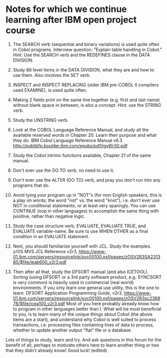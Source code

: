 # Notes for which we continue learning after IBM open project course
 
 1. The SEARCH verb (sequential and binary variations) is used quite often in Cobol programs. 
 Interview question: "Explain table handling in Cobol."  Hint: Use the SEARCH verb and the REDEFINES clause in the DATA DIVISION.  
 
 2. Study 88 level items in the DATA DIVISION, what they are and how to use them. Also involves the SET verb.
 
 3. INSPECT and INSPECT REPLACING (older IBM pre-COBOL II compilers used EXAMINE), is used quite often.
 
 4. Making 2 fields print on the same line together (e.g. first and last name) without blank space in between, is also a concept.  Hint:  use the STRING verb. 
 
 5. Study the UNSTRING verb.  
 
 6. Look at the COBOL Language Reference Manual, and study all the available reserved words in Chapter 20. Learn their purpose and what they do. IBM Cobol Language Reference Manual v6.3 http://publibfp.boulder.ibm.com/epubs/pdf/igy6lr30.pdf.  
 
 7. Study the Cobol intrinic functions available, Chapter 21 of the same manual. 
 
 8.  Don't ever use the GO TO verb, no need to use it. 
 
 9. Don't ever use the ALTER (GO TO) verb, and pray you don't run into any programs that do.
 
 10. Avoid tying your program up in "NOT"s (for non-English speakers, this is a play on words; the word "not" vs. the word "knot"), i.e. don't ever use NOT in conditional statements, or at least very sparingly.  You can use CONTINUE (nop in other languages) to accomplish the same thing with positive, rather than negative logic. 
 
 11.  Study the case structure verb, EVALUATE, EVALUATE TRUE, and EVALUATE variable-name.  Be sure to use WHEN OTHER as a final condition in an EVALUATE statement. 
 
 12. Next, you should familiarize yourself with JCL.  Study the examples.  z/OS MVS JCL Reference v2r3, https://www-01.ibm.com/servers/resourcelink/svc00100.nsf/pages/zOSV2R3SA231385/$file/ieab600_v2r3.pdf 
 
 13. Then after all that, study the DFSORT manual (and also ICETOOL).  Sorting (using DFSORT or a 3rd party software product, e.g. SYNCSORT is very common) is heavily used in commercial (real world) environments. If you only learn one general use utility, this is the one to learn.  DFSORT Application Programming Guide, v2r3, https://www-01.ibm.com/servers/resourcelink/svc00100.nsf/pages/zOSV2R3sc236878/$file/icea100_v2r3.pdf  Most of you here probably already know how to program in other languages better than I.  What will be most beneficial to you, is to learn many of the unique things about Cobol (the above items are a start), and understand why Cobol is well suited to process transactions, i.e. processing files containing lines of data to process, whether to update another output "flat" file or a database.  
 
 Lots of things to study, learn and try.  And ask questions in this forum for the benefit of all, perhaps to motivate others here to learn another thing or two that they didn't already know!  Good luck! (edited) 
